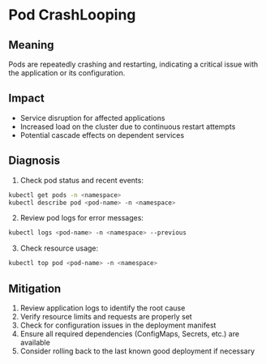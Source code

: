 # Pod CrashLooping

## Meaning
Pods are repeatedly crashing and restarting, indicating a critical issue with the application or its configuration.

## Impact
- Service disruption for affected applications
- Increased load on the cluster due to continuous restart attempts
- Potential cascade effects on dependent services

## Diagnosis
1. Check pod status and recent events:
```bash
kubectl get pods -n <namespace>
kubectl describe pod <pod-name> -n <namespace>
```

2. Review pod logs for error messages:
```bash
kubectl logs <pod-name> -n <namespace> --previous
```

3. Check resource usage:
```bash
kubectl top pod <pod-name> -n <namespace>
```

## Mitigation
1. Review application logs to identify the root cause
2. Verify resource limits and requests are properly set
3. Check for configuration issues in the deployment manifest
4. Ensure all required dependencies (ConfigMaps, Secrets, etc.) are available
5. Consider rolling back to the last known good deployment if necessary